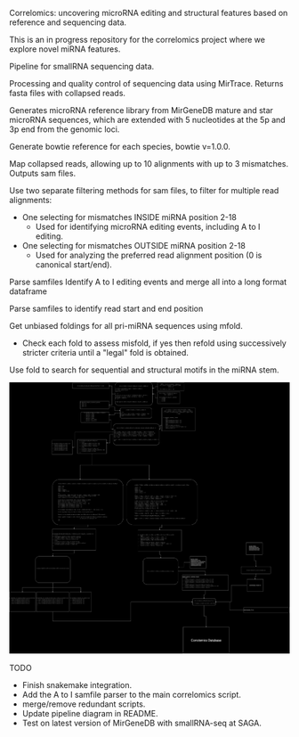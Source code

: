 Correlomics: uncovering microRNA editing and structural features based on reference and sequencing data.

This is an in progress repository for the correlomics project where we explore novel miRNA features.

Pipeline for smallRNA sequencing data. 

Processing and quality control of sequencing data using MirTrace. Returns fasta files with collapsed reads.

Generates microRNA reference library from MirGeneDB mature and star microRNA sequences, which are extended with 5 nucleotides at the 5p and 3p end from the genomic loci. 

Generate bowtie reference for each species, bowtie v=1.0.0. 

Map collapsed reads, allowing up to 10 alignments with up to 3 mismatches. Outputs sam files.

Use two separate filtering methods for sam files, to filter for multiple read alignments:
- One selecting for mismatches INSIDE miRNA position 2-18
    - Used for identifying microRNA editing events, including A to I editing.
- One selecting for mismatches OUTSIDE miRNA position 2-18
    - Used for analyzing the preferred read alignment position (0 is canonical start/end).

Parse samfiles Identify A to I editing events and merge all into a long format dataframe

Parse samfiles to identify read start and end position

Get unbiased foldings for all pri-miRNA sequences using mfold.
- Check each fold to assess misfold, if yes then refold using successively stricter criteria until a "legal" fold is obtained.

Use fold to search for sequential and structural motifs in the miRNA stem.

![Image](figures/flow_chart_editing_events.drawio.png) 

TODO
- Finish snakemake integration.
- Add the A to I samfile parser to the main correlomics script.
- merge/remove redundant scripts.
- Update pipeline diagram in README.
- Test on latest version of MirGeneDB with smallRNA-seq at SAGA.